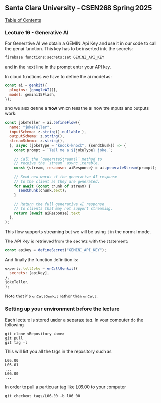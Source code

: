 ## Santa Clara University - CSEN268 Spring 2025

[Table of Contents](/toc.md)

### Lecture 16 -  Generative AI

For Generative AI we obtain a GEMINI Api Key and use it in our code to call the genai function. This key has to be inserted into the secrets:
```zsh
firebase functions:secrets:set GEMINI_API_KEY
```
and in the next line in the prompt enter your API key.

In cloud functions we have to define the ai model as:
```js
const ai = genkit({
  plugins: [googleAI()],
  model: gemini15Flash,
});
```
and we also define a **flow** which tells the ai how the inputs and outputs work:
```js
const jokeTeller = ai.defineFlow({
  name: "jokeTeller",
  inputSchema: z.string().nullable(),
  outputSchema: z.string(),
  streamSchema: z.string(),
  }, async (jokeType = "knock-knock", {sendChunk}) => {
    const prompt = `Tell me a ${jokeType} joke.`;

    // Call the `generateStream()` method to
    // receive the `stream` async iterable.
    const {stream, response: aiResponse} = ai.generateStream(prompt);

    // Send new words of the generative AI response
    // to the client as they are generated.
    for await (const chunk of stream) {
      sendChunk(chunk.text);
    }

    // Return the full generative AI response
    // to clients that may not support streaming.
    return (await aiResponse).text;
  },
);
```
This flow supports streaming but we will be using it in the normal mode.

The API Key is retrieved from the secrets with the statement:
```js
const apiKey = defineSecret("GEMINI_API_KEY");
```
And finally the function definition is:
```js
exports.tellJoke = onCallGenkit({
  secrets: [apiKey],
},
jokeTeller,
);
```
Note that it's `onCallGenkit` rather than `onCall`.

### Setting up your environment before the lecture

Each lecture is stored under a separate tag. In your computer do the following

    git clone <Repository Name>
    git pull
    git tag -l

This will list you all the tags in the repository such as

    L05.00
    L05.01
    ...
    L06.00
    ...

In order to pull a particular tag like L06.00 to your computer

    git checkout tags/L06.00 -b l06_00


